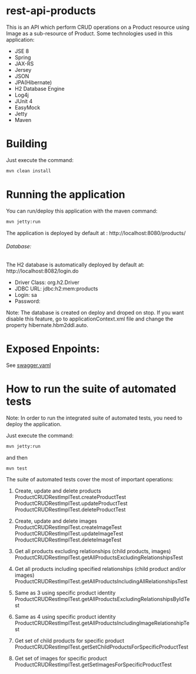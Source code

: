 # rest-api-products

This is an API which perform CRUD operations on a Product resource using Image as a sub-resource of Product.
Some technologies used in this application:

- JSE 8
- Spring
- JAX-RS
- Jersey
- JSON
- JPA(Hibernate)
- H2 Database Engine
- Log4j
- JUnit 4
- EasyMock
- Jetty
- Maven

# Building

Just execute the command: 

```bash
mvn clean install
```

# Running the application

You can run/deploy this application with the maven command:

```bash
mvn jetty:run
```

The application is deployed by default at : http://localhost:8080/products/

###### Database:

The H2 database is automatically deployed by default at: http://localhost:8082/login.do

- Driver Class: org.h2.Driver
- JDBC URL: jdbc:h2:mem:products
- Login: sa
- Password:

Note: The database is created on deploy and droped on stop. If you want
disable this feature, go to applicationContext.xml file and change the property hibernate.hbm2ddl.auto.


# Exposed Enpoints:

See [swagger.yaml](swagger.yaml)
	
# How to run the suite of automated tests

Note: In order to run the integrated suite of automated tests, you need to deploy the application.

Just execute the command:

```bash
mvn jetty:run 
```
and then

```bash
mvn test
```


The suite of automated tests cover the most of important operations:

1) Create, update and delete products
	ProductCRUDRestImplTest.createProductTest
	ProductCRUDRestImplTest.updateProductTest
	ProductCRUDRestImplTest.deleteProductTest

2) Create, update and delete images
	ProductCRUDRestImplTest.createImageTest
	ProductCRUDRestImplTest.updateImageTest
	ProductCRUDRestImplTest.deleteImageTest

3) Get all products excluding relationships (child products, images) 
	ProductCRUDRestImplTest.getAllProductsExcludingRelationshipsTest	
	
4) Get all products including specified relationships (child product and/or images) 
	ProductCRUDRestImplTest.getAllProductsIncludingAllRelationshipsTest

5) Same as 3 using specific product identity 
	ProductCRUDRestImplTest.getAllProductsExcludingRelationshipsByIdTest
	
6) Same as 4 using specific product identity 
	ProductCRUDRestImplTest.getAllProductsIncludingImageRelationshipTest
	
7) Get set of child products for specific product 
	ProductCRUDRestImplTest.getSetChildProductsForSpecificProductTest
	
8) Get set of images for specific product
	ProductCRUDRestImplTest.getSetImagesForSpecificProductTest


